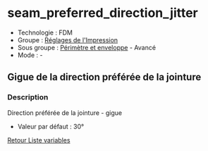 # seam_preferred_direction_jitter

* Technologie : FDM
* Groupe : [Réglages de l'Impression](../print_settings/print_settings.md)
* Sous groupe : [Périmètre et enveloppe](../print_settings/print_settings.md#périmètre-et-enveloppe) - Avancé
* Mode : -

## Gigue de la direction préférée de la jointure

### Description

Direction préférée de la jointure - gigue

* Valeur par défaut : 30°

[Retour Liste variables](variable_list.md)